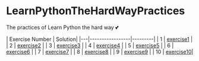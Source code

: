 # LearnPythonTheHardWayPractices
The practices of Learn Python the hard way :two_hearts:

| Exercise Number | Solution|
|---|-----------------|---------|
| 1 | [exercise1](ex1.py) |
| 2 | [exercise2](ex2.py) |
| 3 | [exercise3](ex3.py) |
| 4 | [exercise4](ex4.py) |
| 5 | [exercise5](ex5.py) |
| 6 | [exercise6](ex6.py) |
| 7 | [exercise7](ex7.py) |
| 8 | [exercise8](ex8.py) |
| 9 | [exercise9](ex9.py) |
| 10 | [exercise10](ex10.py)|
